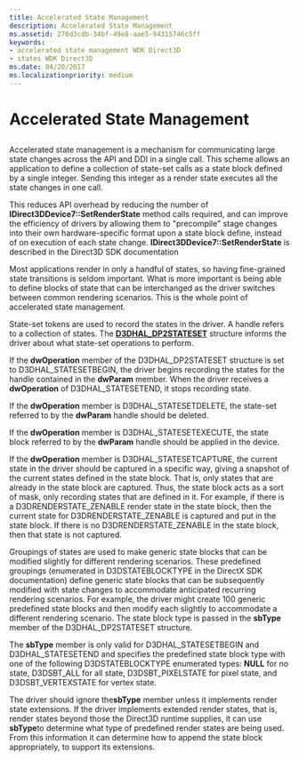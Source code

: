 ```yaml
---
title: Accelerated State Management
description: Accelerated State Management
ms.assetid: 276d3cdb-34bf-49e8-aae5-94315746c5ff
keywords:
- accelerated state management WDK Direct3D
- states WDK Direct3D
ms.date: 04/20/2017
ms.localizationpriority: medium
---
```


# Accelerated State Management


## <span id="ddk_accelerated_state_management_gg"></span><span id="DDK_ACCELERATED_STATE_MANAGEMENT_GG"></span>


Accelerated state management is a mechanism for communicating large state changes across the API and DDI in a single call. This scheme allows an application to define a collection of state-set calls as a state block defined by a single integer. Sending this integer as a render state executes all the state changes in one call.

This reduces API overhead by reducing the number of **IDirect3DDevice7::SetRenderState** method calls required, and can improve the efficiency of drivers by allowing them to "precompile" stage changes into their own hardware-specific format upon a state block define, instead of on execution of each state change. **IDirect3DDevice7::SetRenderState** is described in the Direct3D SDK documentation

Most applications render in only a handful of states, so having fine-grained state transitions is seldom important. What is more important is being able to define blocks of state that can be interchanged as the driver switches between common rendering scenarios. This is the whole point of accelerated state management.

State-set tokens are used to record the states in the driver. A handle refers to a collection of states. The [**D3DHAL\_DP2STATESET**](https://msdn.microsoft.com/library/windows/hardware/ff545844) structure informs the driver about what state-set operations to perform.

If the **dwOperation** member of the D3DHAL\_DP2STATESET structure is set to D3DHAL\_STATESETBEGIN, the driver begins recording the states for the handle contained in the **dwParam** member. When the driver receives a **dwOperation** of D3DHAL\_STATESETEND, it stops recording state.

If the **dwOperation** member is D3DHAL\_STATESETDELETE, the state-set referred to by the **dwParam** handle should be deleted.

If the **dwOperation** member is D3DHAL\_STATESETEXECUTE, the state block referred to by the **dwParam** handle should be applied in the device.

If the **dwOperation** member is D3DHAL\_STATESETCAPTURE, the current state in the driver should be captured in a specific way, giving a snapshot of the current states defined in the state block. That is, only states that are already in the state block are captured. Thus, the state block acts as a sort of mask, only recording states that are defined in it. For example, if there is a D3DRENDERSTATE\_ZENABLE render state in the state block, then the current state for D3DRENDERSTATE\_ZENABLE is captured and put in the state block. If there is no D3DRENDERSTATE\_ZENABLE in the state block, then that state is not captured.

Groupings of states are used to make generic state blocks that can be modified slightly for different rendering scenarios. These predefined groupings (enumerated in D3DSTATEBLOCKTYPE in the DirectX SDK documentation) define generic state blocks that can be subsequently modified with state changes to accommodate anticipated recurring rendering scenarios. For example, the driver might create 100 generic predefined state blocks and then modify each slightly to accommodate a different rendering scenario. The state block type is passed in the **sbType** member of the D3DHAL\_DP2STATESET structure.

The **sbType** member is only valid for D3DHAL\_STATESETBEGIN and D3DHAL\_STATESETEND and specifies the predefined state block type with one of the following D3DSTATEBLOCKTYPE enumerated types: **NULL** for no state, D3DSBT\_ALL for all state, D3DSBT\_PIXELSTATE for pixel state, and D3DSBT\_VERTEXSTATE for vertex state.

The driver should ignore the**sbType** member unless it implements render state extensions. If the driver implements extended render states, that is, render states beyond those the Direct3D runtime supplies, it can use **sbType**to determine what type of predefined render states are being used. From this information it can determine how to append the state block appropriately, to support its extensions.

 

 





